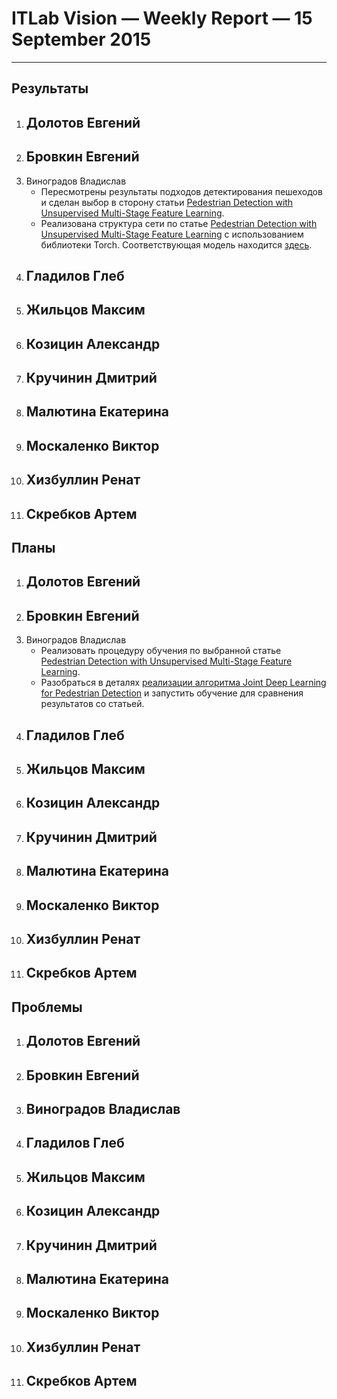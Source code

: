 # ITLab Vision — Weekly Report — 15 September 2015

----------------

## Результаты

  1. Долотов Евгений
     -
  1. Бровкин Евгений
     -
  1. Виноградов Владислав
     - Пересмотрены результаты подходов детектирования пешеходов и сделан выбор в сторону статьи [Pedestrian Detection with Unsupervised Multi-Stage Feature Learning](http://cs.nyu.edu/~sermanet/papers/sermanet-cvpr-13.pdf).
     - Реализована структура сети по статье [Pedestrian Detection with Unsupervised Multi-Stage Feature Learning](http://cs.nyu.edu/~sermanet/papers/sermanet-cvpr-13.pdf) с использованием библиотеки Torch. Соответствующая модель находится [здесь](https://github.com/ITLab-Vision/pedestrian-detection/blob/master/unsup-conv-net/model.lua).
  1. Гладилов Глеб
     -
  1. Жильцов Максим
     -
  1. Козицин Александр
     -
  1. Кручинин Дмитрий
     -
  1. Малютина Екатерина
     -
  1. Москаленко Виктор
     -
  1. Хизбуллин Ренат
     -
  1. Скребков Артем
     -

## Планы

  1. Долотов Евгений
     -
  1. Бровкин Евгений
     -
  1. Виноградов Владислав
     - Реализовать процедуру обучения по выбранной статье [Pedestrian Detection with Unsupervised Multi-Stage Feature Learning](http://cs.nyu.edu/~sermanet/papers/sermanet-cvpr-13.pdf).
     - Разобраться в деталях [реализации алгоритма Joint Deep Learning for Pedestrian Detection](http://www.ee.cuhk.edu.hk/~wlouyang/projects/ouyangWiccv13Joint/index.html) и запустить обучение для сравнения результатов со статьей.
  1. Гладилов Глеб
     -
  1. Жильцов Максим
     -
  1. Козицин Александр
     -
  1. Кручинин Дмитрий
     -
  1. Малютина Екатерина
     -
  1. Москаленко Виктор
     -
  1. Хизбуллин Ренат
     -
  1. Скребков Артем
     -

## Проблемы

  1. Долотов Евгений
     -
  1. Бровкин Евгений
     -
  1. Виноградов Владислав
     -
  1. Гладилов Глеб
     -
  1. Жильцов Максим
     -
  1. Козицин Александр
     -
  1. Кручинин Дмитрий
     -
  1. Малютина Екатерина
     -
  1. Москаленко Виктор
     -
  1. Хизбуллин Ренат
     -
  1. Скребков Артем
     -
